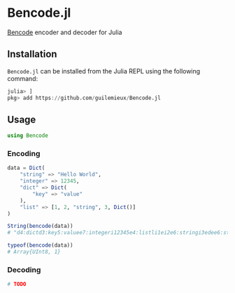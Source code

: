 # Bencode.jl
[Bencode](https://en.wikipedia.org/wiki/Bencode) encoder and decoder for Julia

## Installation
`Bencode.jl` can be installed from the Julia REPL using the following command:

```julia
julia> ]
pkg> add https://github.com/guilemieux/Bencode.jl
```

## Usage

```julia
using Bencode
```

### Encoding

```julia
data = Dict(
    "string" => "Hello World",
    "integer" => 12345,
    "dict" => Dict(
        "key" => "value"
    ),
    "list" => [1, 2, "string", 3, Dict()]
)

String(bencode(data))
# "d4:dictd3:key5:valuee7:integeri12345e4:listli1ei2e6:stringi3edee6:string11:Hello Worlde"

typeof(bencode(data))
# Array{UInt8, 1}
```

### Decoding

```julia
# TODO
```